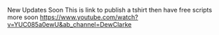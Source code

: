 New Updates Soon This is link to publish a tshirt then have free scripts more soon
https://www.youtube.com/watch?v=YUC085a0ewU&ab_channel=DewClarke